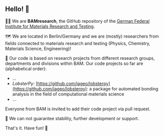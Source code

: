 ## Hello! 👋

🙋‍♀️ We are **BAMresearch**, the GitHub repository of the [German Federal Institute for Materials Research and Testing](https://www.bam.de/Navigation/EN/Home/home.html).  

🗺️ We are located in Berlin/Germany and we are (mostly) researchers from fields connected to materials research and testing (Physics, Chemistry, Materials Science, Engineering)!

🧪 Our code is based on research projects from different research groups, departments and divisions within BAM. Our code projects so far are (alphabetical order):


* ...
* *LobsterPy*: [https://github.com/jageo/lobsterpy](https://github.com/jageo/lobsterpy): a package for automated bonding analysis in the field of computational materials science
* ...

Everyone from BAM is invited to add their code project via pull request.

🔧 We can not guarantee stability, further development or support. 

That's it. Have fun! 🎉

